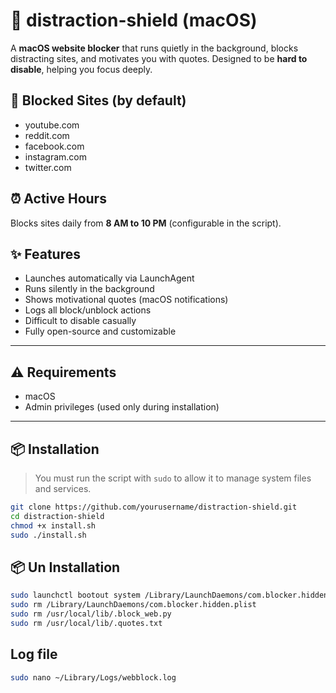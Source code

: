 # 🧠 distraction-shield (macOS)

A **macOS website blocker** that runs quietly in the background, blocks distracting sites, and motivates you with quotes. Designed to be **hard to disable**, helping you focus deeply.

## 🚫 Blocked Sites (by default)
- youtube.com
- reddit.com
- facebook.com
- instagram.com
- twitter.com

## ⏰ Active Hours
Blocks sites daily from **8 AM to 10 PM** (configurable in the script).

## ✨ Features
- Launches automatically via LaunchAgent
- Runs silently in the background
- Shows motivational quotes (macOS notifications)
- Logs all block/unblock actions
- Difficult to disable casually
- Fully open-source and customizable

---

## ⚠️ Requirements

- macOS
- Admin privileges (used only during installation)

---

## 📦 Installation

> You must run the script with `sudo` to allow it to manage system files and services.

```bash
git clone https://github.com/yourusername/distraction-shield.git
cd distraction-shield
chmod +x install.sh
sudo ./install.sh
```

## 📦 Un Installation

```bash
sudo launchctl bootout system /Library/LaunchDaemons/com.blocker.hidden.plist
sudo rm /Library/LaunchDaemons/com.blocker.hidden.plist
sudo rm /usr/local/lib/.block_web.py
sudo rm /usr/local/lib/.quotes.txt
```

## Log file 

```bash
sudo nano ~/Library/Logs/webblock.log
```
